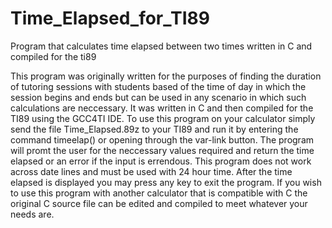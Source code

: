# Time_Elapsed_for_TI89
Program that calculates time elapsed between two times written in C and compiled for the ti89

This program was originally written for the purposes of finding the duration of tutoring sessions with students based of the time
of day in which the session begins and ends but can be used in any scenario in which such calculations are neccessary. It was
written in C and then compiled for the TI89 using the GCC4TI IDE. To use this program on your calculator simply send the file
Time_Elapsed.89z to your TI89 and run it by entering the command timeelap() or opening through the var-link button. The program
will promt the user for the neccessary values required and return the time elapsed or an error if the input is errendous. This
program does not work across date lines and must be used with 24 hour time. After the time elapsed is displayed you may press any
key to exit the program. If you wish to use this program with another calculator that is compatible with C the original C source
file can be edited and compiled to meet whatever your needs are. 
